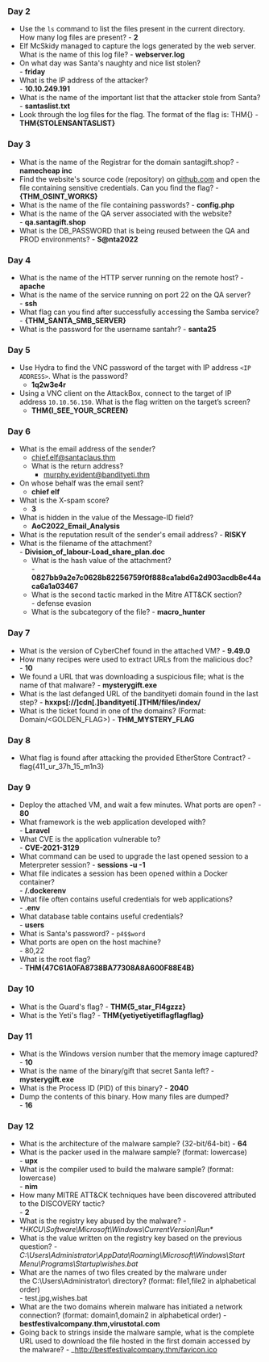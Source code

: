 ### Day 2

- Use the `ls` command to list the files present in the current directory. How many log files are present?
			- **2**
- Elf McSkidy managed to capture the logs generated by the web server. What is the name of this log file?
			- **webserver.log**
- On what day was Santa's naughty and nice list stolen?			
			 - **friday**
- What is the IP address of the attacker?			 
              - **10.10.249.191**
- What is the name of the important list that the attacker stole from Santa?             
			 - **santaslist.txt**
- Look through the log files for the flag. The format of the flag is: THM{}
			 - **THM{STOLENSANTASLIST}**




### Day 3

- What is the name of the Registrar for the domain santagift.shop?
		 - **namecheap inc**
- Find the website's source code (repository) on [github.com](https://github.com/) and open the file containing sensitive credentials. Can you find the flag?
		 - **{THM_OSINT_WORKS}**
- What is the name of the file containing passwords?
		  - **config.php**
- What is the name of the QA server associated with the website?	
		   - **qa.santagift.shop**
- What is the DB_PASSWORD that is being reused between the QA and PROD environments?
			- **S@nta2022**



### Day 4

- What is the name of the HTTP server running on the remote host?
		- **apache**
- What is the name of the service running on port 22 on the QA server?		
		- **ssh**
- What flag can you find after successfully accessing the Samba service?
		 - **{THM_SANTA_SMB_SERVER}**
- What is the password for the username santahr?
		 - **santa25**	



### Day 5

- Use Hydra to find the VNC password of the target with IP address `<IP ADDRESS>`. What is the password?
	- **1q2w3e4r**
- Using a VNC client on the AttackBox, connect to the target of IP address `10.10.56.150`. What is the flag written on the target’s screen?
	- **THM{I_SEE_YOUR_SCREEN}**



### Day 6

- What is the email address of the sender?
	 - chief.elf@santaclaus.thm
  - What is the return address?
	   - murphy.evident@bandityeti.thm
 - On whose behalf was the email sent?
	 - **chief elf**
  - What is the X-spam score?
     - **3**
  - What is hidden in the value of the Message-ID field?
	 - **AoC2022_Email_Analysis**
 - What is the reputation result of the sender's email address?
           - **RISKY**
 - What is the filename of the attachment?      
            - **Division_of_labour-Load_share_plan.doc**
    - What is the hash value of the attachment?       
            - **0827bb9a2e7c0628b82256759f0f888ca1abd6a2d903acdb8e44aca6a1a03467**
    - What is the second tactic marked in the Mitre ATT&CK section?       
             - defense evasion
     - What is the subcategory of the file?
             - **macro_hunter**        



### Day 7

- What is the version of CyberChef found in the attached VM?
			- **9.49.0**
- How many recipes were used to extract URLs from the malicious doc?			
			- **10**
- We found a URL that was downloading a suspicious file; what is the name of that malware?
			- **mysterygift.exe**
- What is the last defanged URL of the bandityeti domain found in the last step?
			- **hxxps[://]cdn[.]bandityeti[.]THM/files/index/**
- What is the ticket found in one of the domains? (Format: Domain/<GOLDEN_FLAG>)
		    - **THM_MYSTERY_FLAG**



### Day 8

- What flag is found after attacking the provided EtherStore Contract?
				- flag{411_ur_37h_15_m1n3}



### Day 9

- Deploy the attached VM, and wait a few minutes. What ports are open?
				  - **80**
- What framework is the web application developed with?				  
				- **Laravel**
- What CVE is the application vulnerable to?					
				- **CVE-2021-3129**
- What command can be used to upgrade the last opened session to a Meterpreter session?
				- **sessions -u -1**
- What file indicates a session has been opened within a Docker container?				
                 - **/.dockerenv**
- What file often contains useful credentials for web applications?                
					- **.env**
- What database table contains useful credentials?					
                    - **users**
- What is Santa's password?
					 - `p4$$word`
- What ports are open on the host machine?					 
                      - 80,22
 - What is the root flag?                     
					 - **THM{47C61A0FA8738BA77308A8A600F88E4B}**                     


### Day 10

- What is the Guard's flag?
		- **THM{5_star_Fl4gzzz}**
- What is the Yeti's flag?
		 - **THM{yetiyetiyetiflagflagflag}**


### Day 11

- What is the Windows version number that the memory image captured?
		     - **10**
- What is the name of the binary/gift that secret Santa left?
             - **mysterygift.exe**
- What is the Process ID (PID) of this binary?
             - **2040**
- Dump the contents of this binary. How many files are dumped?            
              - **16**


### Day 12

- What is the architecture of the malware sample? (32-bit/64-bit)
             - **64**
 - What is the packer used in the malware sample? (format: lowercase)             
            - **upx**
 - What is the compiler used to build the malware sample? (format: lowercase)             
             - **nim**
 - How many MITRE ATT&CK techniques have been discovered attributed to the DISCOVERY tactic?            
              - **2**
 - What is the registry key abused by the malware?
            - **HKCU\Software\Microsoft\Windows\CurrentVersion\Run\** 
 - What is the value written on the registry key based on the previous question?
             - _C:\Users\Administrator\AppData\Roaming\Microsoft\Windows\Start Menu\Programs\Startup\wishes.bat_                  
 - What are the names of two files created by the malware under the C:\Users\Administrator\ directory? (format: file1,file2 in alphabetical order)            
               - test.jpg,wishes.bat
  - What are the two domains wherein malware has initiated a network connection? (format: domain1,domain2 in alphabetical order)
                - **bestfestivalcompany.thm,virustotal.com**           
  - Going back to strings inside the malware sample, what is the complete URL used to download the file hosted in the first domain accessed by the malware?
                   - _http://bestfestivalcompany.thm/favicon.ico        